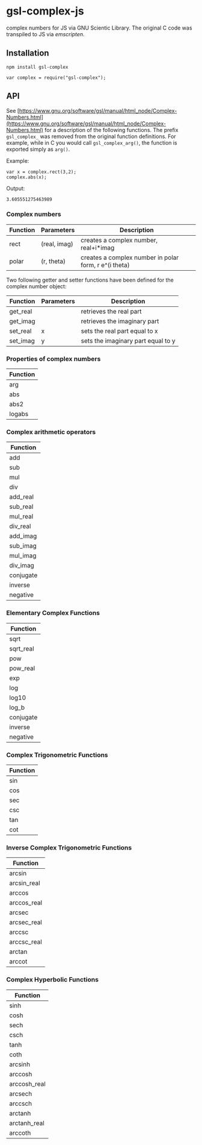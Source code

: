 gsl-complex-js
==============

complex numbers for JS via GNU Scientic Library. The original C code was transpiled to JS via *emscripten*. 

## Installation

```
npm install gsl-complex
```

```
var complex = require("gsl-complex");
```

## API

See [https://www.gnu.org/software/gsl/manual/html_node/Complex-Numbers.html](https://www.gnu.org/software/gsl/manual/html_node/Complex-Numbers.html) for a description of the following functions. The prefix `gsl_complex_` was removed from the original function definitions. For example, while in C you would call `gsl_complex_arg()`, the function is exported simply as `arg()`. 

Example:
```
var x = complex.rect(3,2);
complex.abs(x);
```

Output:
```
3.605551275463989
```

### Complex numbers

| Function  | Parameters | Description |
| ------------- | ----- | ----------- |
| rect | (real, imag) | creates a complex number, real+i*imag |
| polar | (r, theta) | creates a complex number in polar form, r e^(i theta) |

Two following getter and setter functions have been defined for the complex number object:

| Function  | Parameters | Description |
| ------------- | ----- | ----------- |
| get_real |  | retrieves the real part  |
| get_imag | | retrieves the imaginary part |
| set_real | x | sets the real part equal to x |
| set_imag | y  | sets the imaginary part equal to y |

### Properties of complex numbers

| Function        |
| ------------- | 
| arg |
| abs |
| abs2 |
| logabs |

### Complex arithmetic operators  

| Function        |
| ------------- | 
| add |
| sub |
| mul |
| div |
| add_real |
| sub_real |
| mul_real |
| div_real |
| add_imag |
| sub_imag |
| mul_imag |
| div_imag |
| conjugate |
| inverse |
| negative |

### Elementary Complex Functions 

| Function        |
| ------------- | 
| sqrt |
| sqrt_real |
| pow |
| pow_real |
| exp |
| log |
| log10 |
| log_b |
| conjugate |
| inverse |
| negative |

### Complex Trigonometric Functions 

| Function        |
| ------------- | 
| sin |
| cos |
| sec |
| csc |
| tan |
| cot |

### Inverse Complex Trigonometric Functions

| Function        |
| ------------- | 
| arcsin |
| arcsin_real |
| arccos |
| arccos_real |
| arcsec |
| arcsec_real |
| arccsc |
| arccsc_real |
| arctan |
| arccot |

### Complex Hyperbolic Functions 


| Function        |
| ------------- | 
| sinh |
| cosh |
| sech |
| csch |
| tanh |
| coth |
| arcsinh |
| arccosh |
| arccosh_real |
| arcsech |
| arccsch |
| arctanh |
| arctanh_real |
| arccoth |
